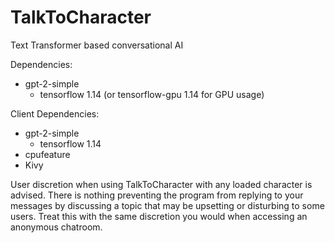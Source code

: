 # TalkToCharacter
Text Transformer based conversational AI

Dependencies:
* gpt-2-simple
  * tensorflow 1.14 (or tensorflow-gpu 1.14 for GPU usage)

Client Dependencies:
* gpt-2-simple
  * tensorflow 1.14
* cpufeature
* Kivy

User discretion when using TalkToCharacter with any loaded character is advised. There is nothing preventing the program from replying to your messages by discussing a topic that may be upsetting or disturbing to some users. Treat this with the same discretion you would when accessing an anonymous chatroom.
